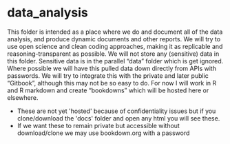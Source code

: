 # data_analysis

This folder is intended as a place where we do and document all of the data analysis, and produce dynamic documents and other reports. We will try to use open science and clean coding approaches, making it as replicable and reasoning-transparent as possible. We will not store any (sensitive) data in this folder. Sensitive data is in the parallel “data” folder which is get ignored. Where possible we will have this pulled data down directly from APIs with passwords. We will try to integrate this with the private and later public “Gitbook”, although this may not be so easy to do. For now I will work in R and R markdown and create “bookdowns” which will be hosted here or elsewhere. 

- These are not yet 'hosted' because of confidentiality issues but if you clone/download the 'docs' folder and open any html you will see these. 
- If we want these to remain private but accessible without download/clone we may use bookdown.org with a password
